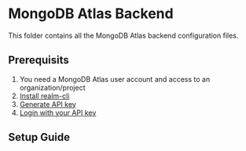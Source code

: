 # MongoDB Atlas Backend

This folder contains all the MongoDB Atlas backend configuration files.

## Prerequisits

1. You need a MongoDB Atlas user account and access to an organization/project
2. [Install realm-cli](https://www.mongodb.com/docs/atlas/app-services/cli/#installation)
3. [Generate API key](https://www.mongodb.com/docs/atlas/app-services/cli/#generate-an-api-key)
4. [Login with your API key](https://www.mongodb.com/docs/atlas/app-services/cli/#authenticate-with-an-api-key) 

## Setup Guide



